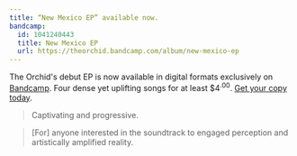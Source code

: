 ```yaml
---
title: “New Mexico EP” available now.
bandcamp:
  id: 1041240443
  title: New Mexico EP
  url: https://theorchid.bandcamp.com/album/new-mexico-ep
---
```


The Orchid's debut EP is now available in digital formats exclusively on [Bandcamp](https://theorchid.bandcamp.com). Four dense yet uplifting songs for at least $4<sup><span>.</span>00</sup>. [Get your copy today](https://theorchid.bandcamp.com/album/new-mexico-ep).

> Captivating and progressive.

> [For] anyone interested in the soundtrack to engaged perception and artistically amplified reality.
